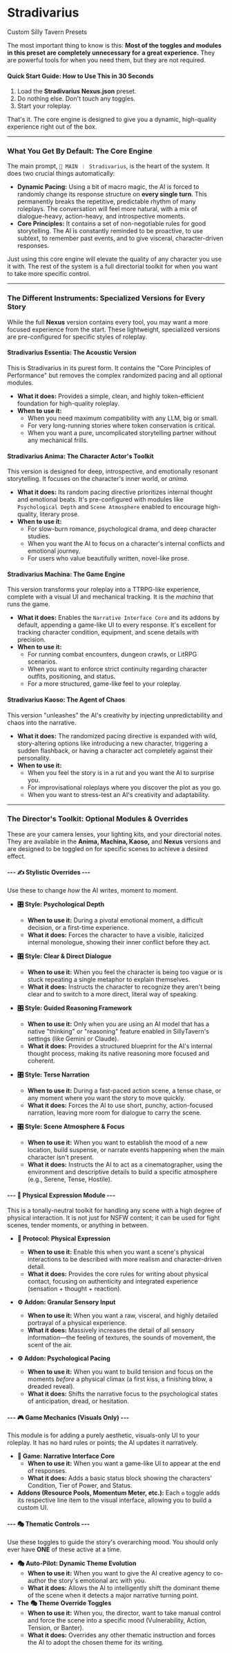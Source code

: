 # Stradivarius
Custom Silly Tavern Presets


The most important thing to know is this: **Most of the toggles and modules in this preset are completely unnecessary for a great experience.** They are powerful tools for when you need them, but they are not required.

#### **Quick Start Guide: How to Use This in 30 Seconds**

1.  Load the **Stradivarius Nexus.json** preset.
2.  Do nothing else. Don't touch any toggles.
3.  Start your roleplay.

That's it. The core engine is designed to give you a dynamic, high-quality experience right out of the box.

---

### What You Get By Default: The Core Engine

The main prompt, `🔑 MAIN ︱ Stradivarius`, is the heart of the system. It does two crucial things automatically:

*   **Dynamic Pacing:** Using a bit of macro magic, the AI is forced to randomly change its response structure on **every single turn**. This permanently breaks the repetitive, predictable rhythm of many roleplays. The conversation will feel more natural, with a mix of dialogue-heavy, action-heavy, and introspective moments.
*   **Core Principles:** It contains a set of non-negotiable rules for good storytelling. The AI is constantly reminded to be proactive, to use subtext, to remember past events, and to give visceral, character-driven responses.

Just using this core engine will elevate the quality of any character you use it with. The rest of the system is a full directorial toolkit for when you want to take more specific control.

---

### The Different Instruments: Specialized Versions for Every Story

While the full **Nexus** version contains every tool, you may want a more focused experience from the start. These lightweight, specialized versions are pre-configured for specific styles of roleplay.

#### **Stradivarius Essentia: The Acoustic Version**

This is Stradivarius in its purest form. It contains the "Core Principles of Performance" but removes the complex randomized pacing and all optional modules.

*   **What it does:** Provides a simple, clean, and highly token-efficient foundation for high-quality roleplay.
*   **When to use it:**
    *   When you need maximum compatibility with any LLM, big or small.
    *   For very long-running stories where token conservation is critical.
    *   When you want a pure, uncomplicated storytelling partner without any mechanical frills.

#### **Stradivarius Anima: The Character Actor's Toolkit**

This version is designed for deep, introspective, and emotionally resonant storytelling. It focuses on the character's inner world, or *anima*.

*   **What it does:** Its random pacing directive prioritizes internal thought and emotional beats. It's pre-configured with modules like `Psychological Depth` and `Scene Atmosphere` enabled to encourage high-quality, literary prose.
*   **When to use it:**
    *   For slow-burn romance, psychological drama, and deep character studies.
    *   When you want the AI to focus on a character's internal conflicts and emotional journey.
    *   For users who value beautifully written, novel-like prose.

#### **Stradivarius Machina: The Game Engine**

This version transforms your roleplay into a TTRPG-like experience, complete with a visual UI and mechanical tracking. It is the *machina* that runs the game.

*   **What it does:** Enables the `Narrative Interface Core` and its addons by default, appending a game-like UI to every response. It's excellent for tracking character condition, equipment, and scene details with precision.
*   **When to use it:**
    *   For running combat encounters, dungeon crawls, or LitRPG scenarios.
    *   When you want to enforce strict continuity regarding character outfits, positioning, and status.
    *   For a more structured, game-like feel to your roleplay.

#### **Stradivarius Kaoso: The Agent of Chaos**

This version "unleashes" the AI's creativity by injecting unpredictability and chaos into the narrative.

*   **What it does:** The randomized pacing directive is expanded with wild, story-altering options like introducing a new character, triggering a sudden flashback, or having a character act completely against their personality.
*   **When to use it:**
    *   When you feel the story is in a rut and you want the AI to surprise you.
    *   For improvisational roleplays where you discover the plot as you go.
    *   When you want to stress-test an AI's creativity and adaptability.

---

### The Director's Toolkit: Optional Modules & Overrides

These are your camera lenses, your lighting kits, and your directorial notes. They are available in the **Anima, Machina, Kaoso,** and **Nexus** versions and are designed to be toggled on for specific scenes to achieve a desired effect.

#### --- ✍️ Stylistic Overrides ---

Use these to change *how* the AI writes, moment to moment.

*   **🎛️ Style: Psychological Depth**
    *   **When to use it:** During a pivotal emotional moment, a difficult decision, or a first-time experience.
    *   **What it does:** Forces the character to have a visible, italicized internal monologue, showing their inner conflict before they act.

*   **🎛️ Style: Clear & Direct Dialogue**
    *   **When to use it:** When you feel the character is being too vague or is stuck repeating a single metaphor to explain themselves.
    *   **What it does:** Instructs the character to recognize they aren't being clear and to switch to a more direct, literal way of speaking.

*   **🎛️ Style: Guided Reasoning Framework**
    *   **When to use it:** Only when you are using an AI model that has a native "thinking" or "reasoning" feature enabled in SillyTavern's settings (like Gemini or Claude).
    *   **What it does:** Provides a structured blueprint for the AI's internal thought process, making its native reasoning more focused and coherent.

*   **🎛️ Style: Terse Narration**
    *   **When to use it:** During a fast-paced action scene, a tense chase, or any moment where you want the story to move quickly.
    *   **What it does:** Forces the AI to use short, punchy, action-focused narration, leaving more room for dialogue to carry the scene.

*   **🎛️ Style: Scene Atmosphere & Focus**
    *   **When to use it:** When you want to establish the mood of a new location, build suspense, or narrate events happening when the main character isn't present.
    *   **What it does:** Instructs the AI to act as a cinematographer, using the environment and descriptive details to build a specific atmosphere (e.g., Serene, Tense, Hostile).

#### --- 🤸 Physical Expression Module ---

This is a tonally-neutral toolkit for handling any scene with a high degree of physical interaction. It is not just for NSFW content; it can be used for fight scenes, tender moments, or anything in between.

*   **🔑 Protocol: Physical Expression**
    *   **When to use it:** Enable this when you want a scene's physical interactions to be described with more realism and character-driven detail.
    *   **What it does:** Provides the core rules for writing about physical contact, focusing on authenticity and integrated experience (sensation + thought + reaction).

*   **⚙️ Addon: Granular Sensory Input**
    *   **When to use it:** When you want a raw, visceral, and highly detailed portrayal of a physical experience.
    *   **What it does:** Massively increases the detail of all sensory information—the feeling of textures, the sounds of movement, the scent of the air.

*   **⚙️ Addon: Psychological Pacing**
    *   **When to use it:** When you want to build tension and focus on the moments *before* a physical climax (a first kiss, a finishing blow, a dreaded reveal).
    *   **What it does:** Shifts the narrative focus to the psychological states of anticipation, dread, or hesitation.

#### --- 🎮 Game Mechanics (Visuals Only) ---

This module is for adding a purely aesthetic, visuals-only UI to your roleplay. It has no hard rules or points; the AI updates it narratively.

*   **🔑 Game: Narrative Interface Core**
    *   **When to use it:** When you want a game-like UI to appear at the end of responses.
    *   **What it does:** Adds a basic status block showing the characters' Condition, Tier of Power, and Status.
*   **Addons (Resource Pools, Momentum Meter, etc.):** Each `⚙️` toggle adds its respective line item to the visual interface, allowing you to build a custom UI.

#### --- 🎭 Thematic Controls ---

Use these toggles to guide the story's overarching mood. You should only ever have **ONE** of these active at a time.

*   **🎭 Auto-Pilot: Dynamic Theme Evolution**
    *   **When to use it:** When you want to give the AI creative agency to co-author the story's emotional arc with you.
    *   **What it does:** Allows the AI to intelligently shift the dominant theme of the scene when it detects a major narrative turning point.
*   **The 🎭 Theme Override Toggles**
    *   **When to use it:** When you, the director, want to take manual control and force the scene into a specific mood (Vulnerability, Action, Tension, or Banter).
    *   **What it does:** Overrides any other thematic instruction and forces the AI to adopt the chosen theme for its writing.

